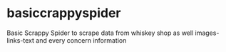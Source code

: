 # basiccrappyspider
Basic Scrappy Spider to scrape data from whiskey shop as well images-links-text and every concern information 
